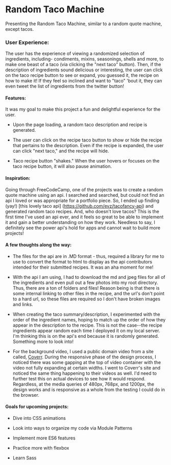 # Random Taco Machine

Presenting the Random Taco Machine, similar to a random quote machine, except tacos. 

### User Experience:
The user has the experience of viewing a randomized selection of ingredients, including- condiments, mixins, seasonings, shells and more, to make one beast of a taco (via clicking the "next taco" button). Then, if the description of ingredients sound delicious or interesting, the user can click on the taco recipe button to see or expand, you guessed it, the recipe on how to make it! If they feel so inclined and want to "taco" 'bout it, they can even tweet the list of ingredients from the twitter button!

#### Features:
It was my goal to make this project a fun and delightful experience for the user. 

* Upon the page loading, a random taco description and recipe is generated. 

* The user can click on the recipe taco button to show or hide the recipe that pertains to the description. Even if the recipe is expanded, the user can click "next taco," and the recipe will hide. 

* Taco recipe button "shakes." When the user hovers or focuses on the taco recipe button, it will also pause animation.

#### Inspiration:
Going through FreeCodeCamp, one of the projects was to create a random quote machine using an api. I searched and searched, but could not find an api I loved or was appropriate for a portfolio piece. So, I ended up finding (yay!) [this lovely taco api] (https://github.com/evz/tacofancy-api) and generated random taco recipes. And, who doesn't love tacos? This is the first time I've used an api ever, and it feels so great to be able to implement it and gain a better understanding on how they work. Needless to say, I definitely see the power api's hold for apps and cannot wait to build more projects!

#### A few thoughts along the way:
* The files for the api are in .MD format - thus, required a library for me to use to convert the format to html to display as the api contributors intended for their submitted recipes. It was an aha moment for me!

* With the api I am using, I had to download the md and jpeg files for all of the ingredients and even pull out a few photos into my root directory. Thus, there are a ton of folders and files! Reason being is that there is some internal linking to other files in the recipe, and the url's don't point to a hard url, so these files are required so I don't have broken images and links.

* When creating the taco summary/description, I experimented with the order of the ingredient names, hoping to match up the order of how they appear in the description to the recipe. This is not the case--the recipe ingredients appear random each time I deployed it on my local server. I'm thinking this is on the api's end because it is randomly generated. Something more to look into!

* For the background video, I used a public domain video from a site called, [Coverr](https://coverr.co). During the responsive phase of the design process, I noticed there was some gapping at the top of video container with the video not fully expanding at certain widths. I went to Coverr's site and noticed the same thing happening to their videos as well. I'd need to further test this on actual devices to see how it would respond. Regardless, at the media queries of 480px, 768px, and 1200px, the design works and is responsive as a whole from the testing I could do in the browser.

#### Goals for upcoming projects:
* Dive into CSS animations

* Look into ways to organize my code via Module Patterns

* Implement more ES6 features

* Practice more with flexbox

* Learn Sass

